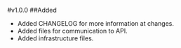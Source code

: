 #v1.0.0
##Added
- Added CHANGELOG for more information at changes.
- Added files for communication to API.
- Added infrastructure files.
